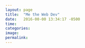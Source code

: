 ```yaml
---
layout: page
title:  "Me the Web Dev"
date:   2016-00-00 13:34:17 -0500
time: 
categories: 
image: 
permalink: 
---
```


